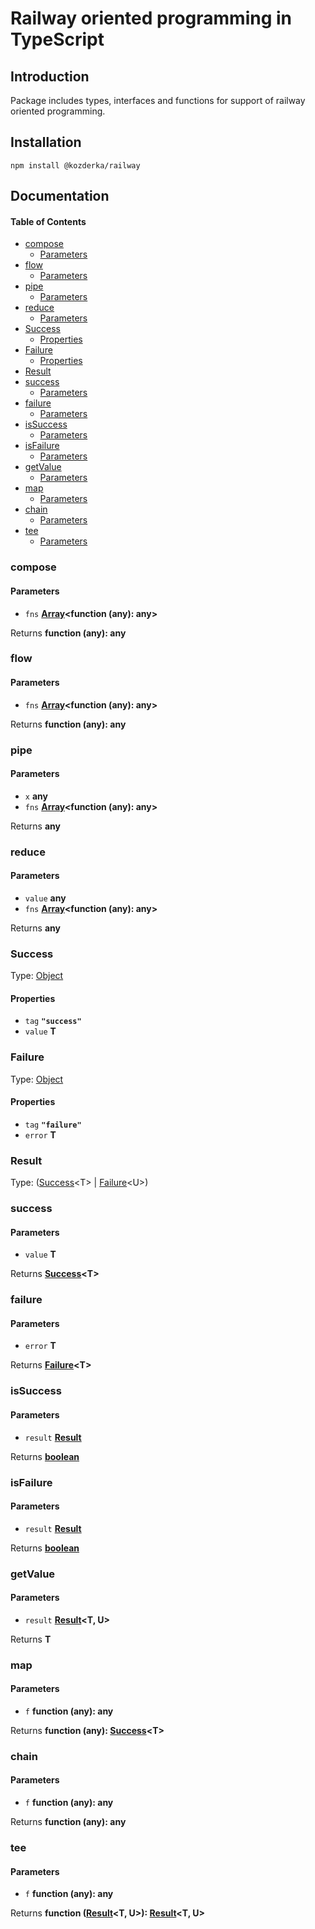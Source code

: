 # Railway oriented programming in TypeScript

## Introduction

Package includes types, interfaces and functions for support of railway oriented programming.

## Installation

`npm install @kozderka/railway`

## Documentation

<!-- Generated by documentation.js. Update this documentation by updating the source code. -->

#### Table of Contents

*   [compose](#compose)
    *   [Parameters](#parameters)
*   [flow](#flow)
    *   [Parameters](#parameters-1)
*   [pipe](#pipe)
    *   [Parameters](#parameters-2)
*   [reduce](#reduce)
    *   [Parameters](#parameters-3)
*   [Success](#success)
    *   [Properties](#properties)
*   [Failure](#failure)
    *   [Properties](#properties-1)
*   [Result](#result)
*   [success](#success-1)
    *   [Parameters](#parameters-4)
*   [failure](#failure-1)
    *   [Parameters](#parameters-5)
*   [isSuccess](#issuccess)
    *   [Parameters](#parameters-6)
*   [isFailure](#isfailure)
    *   [Parameters](#parameters-7)
*   [getValue](#getvalue)
    *   [Parameters](#parameters-8)
*   [map](#map)
    *   [Parameters](#parameters-9)
*   [chain](#chain)
    *   [Parameters](#parameters-10)
*   [tee](#tee)
    *   [Parameters](#parameters-11)

### compose

#### Parameters

*   `fns` **[Array](https://developer.mozilla.org/docs/Web/JavaScript/Reference/Global_Objects/Array)\<function (any): any>**&#x20;

Returns **function (any): any**&#x20;

### flow

#### Parameters

*   `fns` **[Array](https://developer.mozilla.org/docs/Web/JavaScript/Reference/Global_Objects/Array)\<function (any): any>**&#x20;

Returns **function (any): any**&#x20;

### pipe

#### Parameters

*   `x` **any**&#x20;
*   `fns` **[Array](https://developer.mozilla.org/docs/Web/JavaScript/Reference/Global_Objects/Array)\<function (any): any>**&#x20;

Returns **any**&#x20;

### reduce

#### Parameters

*   `value` **any**&#x20;
*   `fns` **[Array](https://developer.mozilla.org/docs/Web/JavaScript/Reference/Global_Objects/Array)\<function (any): any>**&#x20;

Returns **any**&#x20;

### Success

Type: [Object](https://developer.mozilla.org/docs/Web/JavaScript/Reference/Global_Objects/Object)

#### Properties

*   `tag` **`"success"`**&#x20;
*   `value` **T**&#x20;

### Failure

Type: [Object](https://developer.mozilla.org/docs/Web/JavaScript/Reference/Global_Objects/Object)

#### Properties

*   `tag` **`"failure"`**&#x20;
*   `error` **T**&#x20;

### Result

Type: ([Success](#success)\<T> | [Failure](#failure)\<U>)

### success

#### Parameters

*   `value` **T**&#x20;

Returns **[Success](#success)\<T>**&#x20;

### failure

#### Parameters

*   `error` **T**&#x20;

Returns **[Failure](#failure)\<T>**&#x20;

### isSuccess

#### Parameters

*   `result` **[Result](#result)**&#x20;

Returns **[boolean](https://developer.mozilla.org/docs/Web/JavaScript/Reference/Global_Objects/Boolean)**&#x20;

### isFailure

#### Parameters

*   `result` **[Result](#result)**&#x20;

Returns **[boolean](https://developer.mozilla.org/docs/Web/JavaScript/Reference/Global_Objects/Boolean)**&#x20;

### getValue

#### Parameters

*   `result` **[Result](#result)\<T, U>**&#x20;

Returns **T**&#x20;

### map

#### Parameters

*   `f` **function (any): any**&#x20;

Returns **function (any): [Success](#success)\<T>**&#x20;

### chain

#### Parameters

*   `f` **function (any): any**&#x20;

Returns **function (any): any**&#x20;

### tee

#### Parameters

*   `f` **function (any): any**&#x20;

Returns **function ([Result](#result)\<T, U>): [Result](#result)\<T, U>**&#x20;
